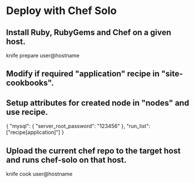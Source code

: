 Deploy with Chef Solo
=====================

Install Ruby, RubyGems and Chef on a given host.
------------------------------------------------

  knife prepare user@hostname
    
Modify if required "application" recipe in "site-cookbooks".
------------------------------------------------------------

Setup attributes for created node in "nodes" and use recipe.
------------------------------------------------------------

  {
    "mysql": {
      "server_root_password": "123456"
    },
    "run_list": ["recipe[application]"]
  }
   
Upload the current chef repo to the target host and runs chef-solo on that host.
--------------------------------------------------------------------------------

  knife cook user@hostname